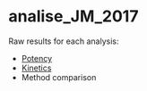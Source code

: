 # analise_JM_2017

Raw results for each analysis:

- [Potency](results/potency.md)
- [Kinetics](results/kinetics.md)
- Method comparison
